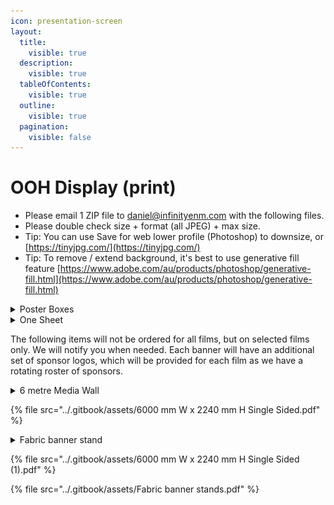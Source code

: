 ```yaml
---
icon: presentation-screen
layout:
  title:
    visible: true
  description:
    visible: true
  tableOfContents:
    visible: true
  outline:
    visible: true
  pagination:
    visible: false
---
```


# OOH Display (print)

* Please email 1 ZIP file to [daniel@infinityenm.com](mailto:daniel@infinityenm.com) with the following files.
* Please double check size + format (all JPEG) + max size.
* Tip: You can use Save for web lower profile (Photoshop) to downsize, or [https://tinyjpg.com/](https://tinyjpg.com/)
* Tip: To remove / extend background, it's best to use generative fill feature [https://www.adobe.com/au/products/photoshop/generative-fill.html](https://www.adobe.com/au/products/photoshop/generative-fill.html)

<details>

<summary>Poster Boxes</summary>

* W x H : 1080 x 1920 px
* File: JPEG
* DPI: 300
* Max size: 50MB
* Text: Available from date, booking website, [QR](https://drive.google.com/file/d/1CE0ANkUmz133d6UQ1mfn0_YJn-rHIcEL/view?usp=drive_link)
* Logo: With logos

**Placement**

![](../.gitbook/assets/image.png)

![](<../.gitbook/assets/image (3).png>)



</details>

<details>

<summary>One Sheet</summary>

* W x H : 27 x 40 inch
* File: PDF (Print-ready, CYMK)
* Max size: 100 MB
* DPI: 300
* Text: Available from date, booking website, [QR](https://drive.google.com/file/d/1CE0ANkUmz133d6UQ1mfn0_YJn-rHIcEL/view?usp=drive_link)
* Logo: With logos

**Placement**

![](<../.gitbook/assets/image (1).png>)

**Another example**

![](<../.gitbook/assets/image (2).png>)

</details>

The following items will not be ordered for all films, but on selected films only. We will notify you when needed. Each banner will have an additional set of sponsor logos, which will be provided for each film as we have a rotating roster of sponsors.

<details>

<summary>6 metre Media Wall</summary>

* W x H : 6000 x 2240 mm
* File: PDF / EPS (CYMK, print-ready)
* Note: Image do not need to be DPI 300, but all logos should be vector-based.
* Text: Available from date, booking website, [QR](https://drive.google.com/file/d/1CE0ANkUmz133d6UQ1mfn0_YJn-rHIcEL/view?usp=drive_link)
* Logo: **WITH** logo + sponsor logos (will be provided)
* Note: Please be mindful of the size & position of the design elements. See below to see how the image & logos are covered when people are taking photos in front of it, and use your best judgment to position them (e.g., no need to always flush left/right/centre; can be flexible)

**Placement**

![](<../.gitbook/assets/image (4).png>)

![](<../.gitbook/assets/image (5).png>)

**Printhouse guidelines:** See PDF below

</details>

{% file src="../.gitbook/assets/6000 mm W x 2240 mm H Single Sided.pdf" %}

<details>

<summary>Fabric banner stand</summary>

* W x H : 850 x 2000 mm
* File: EPS / PDF (CYMK DPI 300)
* Text: **YES** text
* Logo: **WITH** logo

**Placement**

**No image yet (we haven't printed this banner before)**

</details>

{% file src="../.gitbook/assets/6000 mm W x 2240 mm H Single Sided (1).pdf" %}

{% file src="../.gitbook/assets/Fabric banner stands.pdf" %}
